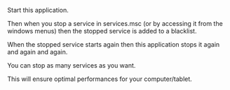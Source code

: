 Start this application.

Then when you stop a service in services.msc (or by accessing it from the windows menus) then the stopped service is added to a blacklist.

When the stopped service starts again then this application stops it again and again and again.

You can stop as many services as you want.

This will ensure optimal performances for your computer/tablet.
